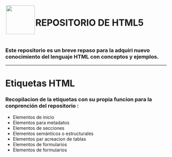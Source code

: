 <img src="https://cdn.iconscout.com/icon/free/png-256/free-html5-41-1175209.png" style="width: 90px; height: 90px; margin: 2px;" align="left" >

<h1> REPOSITORIO DE HTML5 </h1> <br>

### Este repositorio es un breve repaso para la adquiri nuevo conocimiento del lenguaje HTML con conceptos y ejemplos.

***
# Etiquetas HTML
### Recopilacion de la etiquetas con su propia funcion para la conprención del repositorio : 
 
-  Elementos de inicio
-  Elementos para metadatos
-  Elementos de secciones
-  Elementos semánticos o estructurales
-  Elementos par acreacion de tablas
-  Elementos de formularios
-  Elementos de formularios


